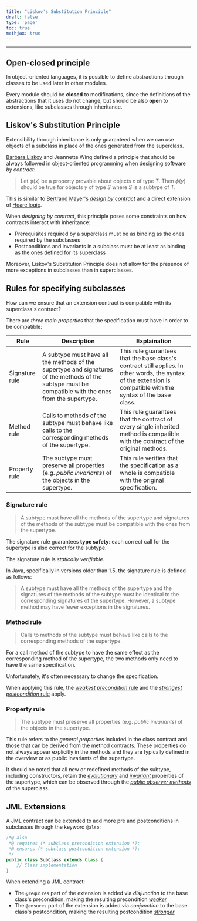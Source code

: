 ```yaml
---
title: "Liskov's Substitution Principle"
draft: false
type: 'page'
toc: true
mathjax: true
---
```


---

## Open-closed principle

In object-oriented languages, it is possible to define abstractions through classes to be used later in other modules.

Every module should be **closed** to modifications, since the definitions of the abstractions that it uses do not change, but should be also **open** to extensions, like subclasses through inheritance.

## Liskov's Substitution Principle

Extensibility through inheritance is only guaranteed when we can use objects of a subclass in place of the ones generated from the superclass.

[Barbara Liskov](https://it.wikipedia.org/wiki/Barbara_Liskov) and Jeannette Wing defined a principle that should be always followed in object-oriented programming when designing software *by contract*:

> Let $\phi(x)$ be a property provable about objects $x$ of type $T$. Then $\phi(y)$ should be true for objects $y$ of type $S$ where $S$ is a subtype of $T$.

This is similar to [Bertrand Mayer's *design by contract*](Metrics.md#Open-closed%20Principle) and a direct extension of [Hoare logic](https://en.wikipedia.org/wiki/Hoare_logic).

When *designing by contract*, this principle poses some constraints on how contracts interact with inheritance:

- Prerequisites required by a superclass must be as binding as the ones required by the subclasses
- Postconditions and invariants in a subclass must be at least as binding as the ones defined for its superclass

Moreover, Liskov's Substitution Principle does not allow for the presence of more exceptions in subclasses than in superclasses.

## Rules for specifying subclasses

How can we ensure that an extension contract is compatible with its superclass's contract?

There are *three main properties* that the specification must have in order to be compatible:

| Rule           | Description                                                                                                                                            | Explaination                                                                                                                                                    |
| -------------- | ------------------------------------------------------------------------------------------------------------------------------------------------------ | --------------------------------------------------------------------------------------------------------------------------------------------------------------- |
| Signature rule | A subtype must have all the methods of the supertype and signatures of the methods of the subtype must be compatible with the ones from the supertype. | This rule guarantees that the base class's contract still applies. In other words, the syntax of the extension is compatible with the syntax of the base class. |
| Method rule    | Calls to methods of the subtype must behave like calls to the corresponding methods of the supertype.                                                  | This rule guarantees that the contract of every single inherited method is compatible with the contract of the original methods.                                |
| Property rule  | The subtype must preserve all properties (e.g. *public invariants*) of the objects in the supertype.                                                   | This rule verifies that the specification as a whole is compatible with the original specification.                                                             |

### Signature rule

>A subtype must have all the methods of the supertype and signatures of the methods of the subtype must be compatible with the ones from the supertype.

The signature rule guarantees **type safety**: each correct call for the supertype is also correct for the subtype.

The signature rule is *statically verifiable*.

In Java, specifically in versions older than 1.5, the signature rule is defined as follows:

>A subtype must have all the methods of the supertype and the signatures of the methods of the subtype must be identical to the corresponding signatures of the supertype. However, a subtype method may have fewer exceptions in the signatures.

### Method rule

>Calls to methods of the subtype must behave like calls to the corresponding methods of the supertype.

For a call method of the subtype to have the same effect as the corresponding method of the supertype, the two methods only need to have the same specification.

Unfortunately, it's often necessary to change the specification.

When applying this rule, the [*weakest precondition* rule](Strength%20of%20logical%20conditions.md#Weaker%20precondition%20rule) and the [*strongest postcondition* rule](Strength%20of%20logical%20conditions.md#Stronger%20postcondition%20rule) apply.

### Property rule

>The subtype must preserve all properties (e.g. *public invariants*) of the objects in the supertype.

This rule refers to the *general properties* included in the class contract and those that can be derived from the method contracts. These properties do not always appear explicitly in the methods and they are typically defined in the overview or as public invariants of the supertype.

It should be noted that all new or redefined methods of the subtype, including constructors, retain the [*evolutionary*](Abstract%20Data%20Types.md#Abstract%20properties) and [*invariant*](Abstract%20Data%20Types.md#Abstract%20invariants) properties of the supertype, which can be observed through the [*public observer methods*](Abstract%20Data%20Types.md#Categories%20of%20operations) of the superclass.

## JML Extensions

A JML contract can be extended to add more pre and postconditions in subclasses through the keyword `@also`:

```java
/*@ also
 *@ requires (* subclass precondition extension *);
 *@ ensures (* subclass postcondition extension *);
 */
public class SubClass extends Class {
	// Class implementation
}
```

When extending a JML contract:

- The `@requires` part of the extension is added via *disjunction* to the base class's precondition, making the resulting precondition [*weaker*](Strength%20of%20logical%20conditions.md#Logical%20operators%20and%20strength%20of%20conditions)
- The `@ensures` part of the extension is added via *conjunction* to the base class's postcondition, making the resulting postcondition [*stronger*](Strength%20of%20logical%20conditions.md#Logical%20operators%20and%20strength%20of%20conditions)
